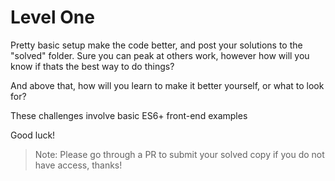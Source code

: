 # Level One

Pretty basic setup make the code better, and post your solutions to the "solved" folder. Sure you can peak at others work, however how will you know if thats the best way to do things?

And above that, how will you learn to make it better yourself, or what to look for?

These challenges involve basic ES6+ front-end examples

Good luck!

> Note: Please go through a PR to submit your solved copy if you do not have access, thanks!
